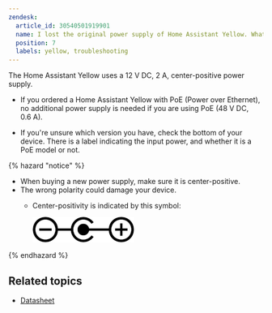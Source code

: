 ```yaml
---
zendesk:
  article_id: 30540501919901
  name: I lost the original power supply of Home Assistant Yellow. What type do I need to get?
  position: 7
  labels: yellow, troubleshooting
---
```


The Home Assistant Yellow uses a 12&nbsp;V&nbsp;DC, 2&nbsp;A, center-positive power supply.

- If you ordered a Home Assistant Yellow with PoE (Power over Ethernet), no additional power supply is needed if you are using PoE (48&nbsp;V&nbsp;DC, 0.6&nbsp;A).

- If you're unsure which version you have, check the bottom of your device. There is a label indicating the input power, and whether it is a PoE model or not.

{% hazard "notice" %}

- When buying a new power supply, make sure it is center-positive.
- The wrong polarity could damage your device.
  - Center-positivity is indicated by this symbol:

    ![Icon showing a circle with a dot in the center, a line connecting the dot to a plus sign (+) on the right, and on the left another line connecting the outer circle to a minus sign (−)](/static/img/yellow/polarity_marking_center_positive.png)

{% endhazard %}

## Related topics

- [Datasheet](/hc/en-us/articles/26537153454109)
